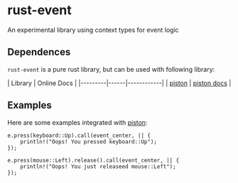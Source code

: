 
rust-event
==========

An experimental library using context types for event logic

Dependences
-----------
`rust-event` is a pure rust library, but can be used with following library:

| Library | Online Docs |
|---------|------|------------|
| [piston](https://github.com/PistonDevelopers/piston) | [piston docs](http://pistondevelopers.github.io/docs/piston/piston/) |

Examples
--------

Here are some examples integrated with [piston](https://github.com/PistonDevelopers/piston):
```
e.press(keyboard::Up).call(event_center, || {
    println!("Oops! You pressed keyboard::Up");
});

e.press(mouse::Left).release().call(event_center, || {
    println!("Oops! You just releaseed mouse::Left");
});
```

